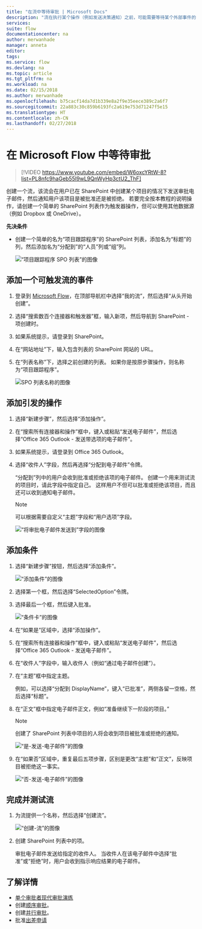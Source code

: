 ```yaml
---
title: "在流中等待审批 | Microsoft Docs"
description: "流在执行某个操作（例如发送决策通知）之前，可能需要等待某个外部事件的发生（例如用户批准或拒绝某个更改）。"
services: 
suite: flow
documentationcenter: na
author: merwanhade
manager: anneta
editor: 
tags: 
ms.service: flow
ms.devlang: na
ms.topic: article
ms.tgt_pltfrm: na
ms.workload: na
ms.date: 02/15/2018
ms.author: merwanhade
ms.openlocfilehash: b75cacf14da7d1b339e8a2f9e35eece389c2a6f7
ms.sourcegitcommit: 22a883c30c859b6193fc2a619e753d71247f5e15
ms.translationtype: HT
ms.contentlocale: zh-CN
ms.lasthandoff: 02/27/2018
---
```

# <a name="wait-for-approval-in-microsoft-flow"></a>在 Microsoft Flow 中等待审批

> [!VIDEO https://www.youtube.com/embed/W6oxcYRtW-8?list=PL8nfc9haGeb55I9wL9QnWyHp3ctU2_ThF]
>


创建一个流，该流会在用户已在 SharePoint 中创建某个项目的情况下发送审批电子邮件，然后通知用户该项目是被批准还是被拒绝。 若要完全按本教程的说明操作，请创建一个简单的 SharePoint 列表作为触发器操作，但可以使用其他数据源（例如 Dropbox 或 OneDrive）。

**先决条件**

* 创建一个简单的名为“项目跟踪程序”的 SharePoint 列表，添加名为“标题”的列，然后添加名为“分配到”的“人员”列或“组”列。

   ![“项目跟踪程序 SPO 列表”的图像](./media/wait-for-approvals/project-tracker.png)

## <a name="add-an-event-to-trigger-the-flow"></a>添加一个可触发流的事件

1. 登录到 [Microsoft Flow](https://flow.microsoft.com)，在顶部导航栏中选择“我的流”，然后选择“从头开始创建”。

1. 选择“搜索数百个连接器和触发器”框，输入新项，然后导航到 SharePoint - 项创建时。

1. 如果系统提示，请登录到 SharePoint。
1. 在“网站地址”下，输入包含列表的 SharePoint 网站的 URL。

1. 在“列表名称”下，选择之前创建的列表。 如果你是按原步骤操作，则名称为“项目跟踪程序”。

    ![SPO 列表名称的图像](./media/wait-for-approvals/SPO-list-name.png)

## <a name="add-the-resulting-action"></a>添加引发的操作

1. 选择“新建步骤”，然后选择“添加操作”。

1. 在“搜索所有连接器和操作”框中，键入或粘贴“发送电子邮件”，然后选择“Office 365 Outlook - 发送带选项的电子邮件”。

1. 如果系统提示，请登录到 Office 365 Outlook。

1. 选择“收件人”字段，然后再选择“分配到电子邮件”令牌。

    “分配到”列中的用户会收到批准或拒绝该项的电子邮件。 创建一个用来测试流的项目时，请此字段中指定自己。 这样用户不但可以批准或拒绝该项目，而且还可以收到通知电子邮件。

    > [!NOTE]
    > 可以根据需要自定义“主题”字段和“用户选项”字段。

    ![“将审批电子邮件发送到”字段的图像](./media/wait-for-approvals/send-approval-email-to.png)

## <a name="add-a-condition"></a>添加条件

1. 选择“新建步骤”按钮，然后选择“添加条件”。

    ![“添加条件”的图像](./media/wait-for-approvals/add-a-condition.png)
1. 选择第一个框，然后选择“SelectedOption”令牌。
1. 选择最后一个框，然后键入批准。

    ![“条件卡”的图像](./media/wait-for-approvals/condition-card-2.png)

1. 在“如果是”区域中，选择“添加操作”。

1. 在“搜索所有连接器和操作”框中，键入或粘贴“发送电子邮件”，然后选择“Office 365 Outlook - 发送电子邮件”。

1. 在“收件人”字段中，输入收件人（例如“通过电子邮件创建”）。

1. 在“主题”框中指定主题。

    例如，可以选择“分配到 DisplayName”，键入“已批准”，两侧各留一空格，然后选择“标题”。

1. 在“正文”框中指定电子邮件正文，例如“准备继续下一阶段的项目。”

    > [!NOTE]
    > 创建了 SharePoint 列表中项目的人将会收到项目被批准或拒绝的通知。

    ![“是-发送-电子邮件”的图像](./media/wait-for-approvals/if-yes-send-email-card-3.png)

1. 在“如果否”区域中，重复最后五项步骤，区别是更改“主题”和“正文”，反映项目被拒绝这一事实。

     ![“否-发送-电子邮件”的图像](./media/wait-for-approvals/no-send-email-2.png)

## <a name="finish-and-test-your-flow"></a>完成并测试流

1. 为流提供一个名称，然后选择“创建流”。

     ![“创建-流”的图像](./media/wait-for-approvals/create-flow.png)
1. 创建 SharePoint 列表中的项。

    审批电子邮件发送给指定的收件人。 当收件人在该电子邮件中选择“批准”或“拒绝”时，用户会收到指示响应结果的电子邮件。

## <a name="learn-more"></a>了解详情

* [单个审批者现代审批演练](modern-approvals.md)
* 创建[顺序审批](sequential-modern-approvals.md)。
* 创建[并行审批](parallel-modern-approvals.md)。
* 批准[出差申请](mobile-approvals.md)
